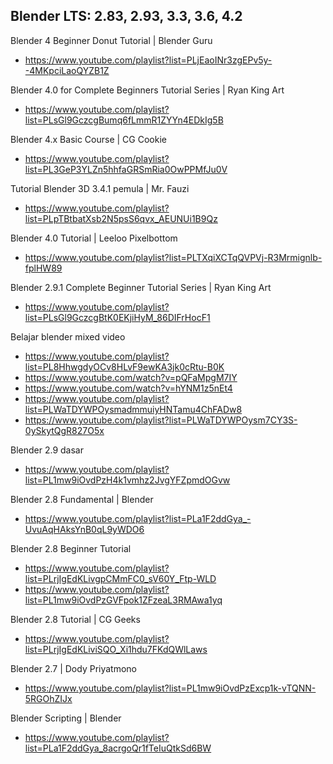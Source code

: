 ## Blender LTS: 2.83, 2.93, 3.3, 3.6, 4.2

Blender 4 Beginner Donut Tutorial | Blender Guru
- https://www.youtube.com/playlist?list=PLjEaoINr3zgEPv5y--4MKpciLaoQYZB1Z

Blender 4.0 for Complete Beginners Tutorial Series | Ryan King Art
- https://www.youtube.com/playlist?list=PLsGl9GczcgBumq6fLmmR1ZYYn4EDkIg5B

Blender 4.x Basic Course | CG Cookie
- https://www.youtube.com/playlist?list=PL3GeP3YLZn5hhfaGRSmRia0OwPPMfJu0V

Tutorial Blender 3D 3.4.1 pemula | Mr. Fauzi
- https://www.youtube.com/playlist?list=PLpTBtbatXsb2N5psS6qvx_AEUNUi1B9Qz

Blender 4.0 Tutorial | Leeloo Pixelbottom
- https://www.youtube.com/playlist?list=PLTXqiXCTqQVPVj-R3Mrmignlb-fplHW89

Blender 2.9.1 Complete Beginner Tutorial Series | Ryan King Art
- https://www.youtube.com/playlist?list=PLsGl9GczcgBtK0EKjiHyM_86DIFrHocF1

Belajar blender mixed video
- https://www.youtube.com/playlist?list=PL8HhwgdyOCv8HLvF9ewKA3jk0cRtu-B0K
- https://www.youtube.com/watch?v=pQFaMpgM7IY
- https://www.youtube.com/watch?v=hYNM1z5nEt4
- https://www.youtube.com/playlist?list=PLWaTDYWPOysmadmmuiyHNTamu4ChFADw8
- https://www.youtube.com/playlist?list=PLWaTDYWPOysm7CY3S-0ySkytQgR827O5x

Blender 2.9 dasar
- https://www.youtube.com/playlist?list=PL1mw9iOvdPzH4k1vmhz2JvgYFZpmdOGvw

Blender 2.8 Fundamental | Blender
- https://www.youtube.com/playlist?list=PLa1F2ddGya_-UvuAqHAksYnB0qL9yWDO6

Blender 2.8 Beginner Tutorial
- https://www.youtube.com/playlist?list=PLrjIgEdKLivgpCMmFC0_sV60Y_Ftp-WLD
- https://www.youtube.com/playlist?list=PL1mw9iOvdPzGVFpok1ZFzeaL3RMAwa1yq

Blender 2.8 Tutorial | CG Geeks
- https://www.youtube.com/playlist?list=PLrjIgEdKLiviSQO_Xi1hdu7FKdQWlLaws

Blender 2.7 | Dody Priyatmono
- https://www.youtube.com/playlist?list=PL1mw9iOvdPzExcp1k-vTQNN-5RGOhZIJx

Blender Scripting | Blender
- https://www.youtube.com/playlist?list=PLa1F2ddGya_8acrgoQr1fTeIuQtkSd6BW

